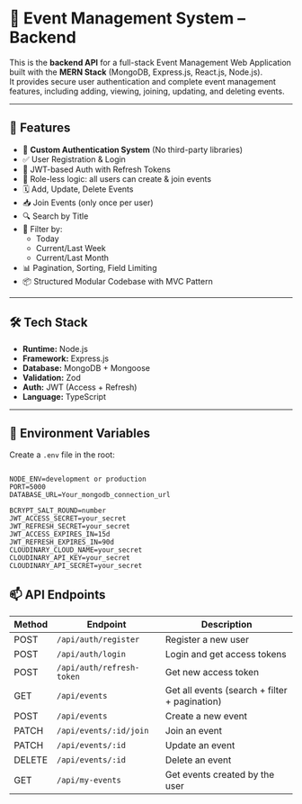 # 📅 Event Management System – Backend

This is the **backend API** for a full-stack Event Management Web Application built with the **MERN Stack** (MongoDB, Express.js, React.js, Node.js).  
It provides secure user authentication and complete event management features, including adding, viewing, joining, updating, and deleting events.

---

## 🚀 Features

- 🔐 **Custom Authentication System** (No third-party libraries)
- ✅ User Registration & Login
- 🧾 JWT-based Auth with Refresh Tokens
- 📌 Role-less logic: all users can create & join events
- 🗓️ Add, Update, Delete Events
- 📥 Join Events (only once per user)
- 🔍 Search by Title
- 📆 Filter by:
  - Today
  - Current/Last Week
  - Current/Last Month
- 📊 Pagination, Sorting, Field Limiting
- 📦 Structured Modular Codebase with MVC Pattern

---

## 🛠️ Tech Stack

- **Runtime:** Node.js
- **Framework:** Express.js
- **Database:** MongoDB + Mongoose
- **Validation:** Zod
- **Auth:** JWT (Access + Refresh)
- **Language:** TypeScript

---

## 🔐 Environment Variables

Create a `.env` file in the root:

```env

NODE_ENV=development or production
PORT=5000
DATABASE_URL=Your_mongodb_connection_url

BCRYPT_SALT_ROUND=number
JWT_ACCESS_SECRET=your_secret
JWT_REFRESH_SECRET=your_secret
JWT_ACCESS_EXPIRES_IN=15d
JWT_REFRESH_EXPIRES_IN=90d
CLOUDINARY_CLOUD_NAME=your_secret
CLOUDINARY_API_KEY=your_secret
CLOUDINARY_API_SECRET=your_secret

```
## 📫 API Endpoints

| Method | Endpoint                   | Description                  |
|--------|----------------------------|------------------------------|
| POST   | `/api/auth/register`       | Register a new user          |
| POST   | `/api/auth/login`          | Login and get access tokens  |
| POST   | `/api/auth/refresh-token`  | Get new access token         |
| GET    | `/api/events`              | Get all events (search + filter + pagination) |
| POST   | `/api/events`              | Create a new event           |
| PATCH  | `/api/events/:id/join`     | Join an event                |
| PATCH  | `/api/events/:id`          | Update an event              |
| DELETE | `/api/events/:id`          | Delete an event              |
| GET    | `/api/my-events`           | Get events created by the user |

